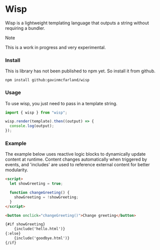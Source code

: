 # Wisp

Wisp is a lightweight templating language that outputs a string without requiring a bundler.

> [!NOTE]
> This is a work in progress and very experimental.

### Install

This is library has not been published to npm yet. So install it from github.

```shell
npm install github:gavinmcfarland/wisp
```

### Usage

To use wisp, you just need to pass in a template string.

```js
import { wisp } from "wisp";

wisp.render(template).then((output) => {
  console.log(output);
});
```

### Example

The example below uses reactive logic blocks to dynamically update content at runtime. Content changes automatically when triggered by events, and 'includes' are used to reference external content for better modularity.

```html
<script>
  let showGreeting = true;

  function changeGreeting() {
    showGreeting = !showGreeting;
  }
</script>

<button onclick="changeGreeting()">Change greeting</button>

{#if showGreeting}
    {include('hello.html')}
{:else}
    {include('goodbye.html')}
{/if}
```
